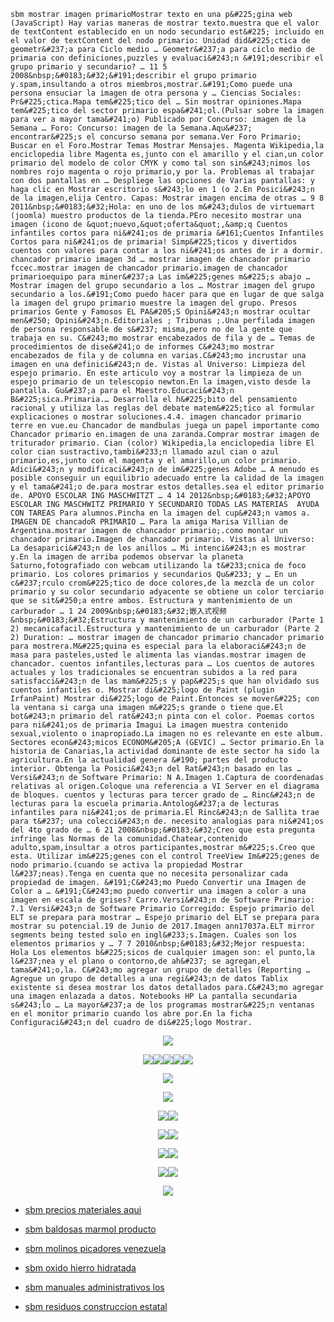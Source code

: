 
```
sbm mostrar imagen primarioMostrar texto en una p&#225;gina web (JavaScript) Hay varias maneras de mostrar texto.muestra que el valor de textContent establecido en un nodo secundario est&#225; incluido en el valor de textContent del nodo primario: Unidad did&#225;ctica de geometr&#237;a para Ciclo medio … Geometr&#237;a para ciclo medio de primaria con definiciones,puzzles y evaluaci&#243;n &#191;describir el grupo primario y secundario? … 11 5 2008&nbsp;&#0183;&#32;&#191;describir el grupo primario y.spam,insultando a otros miembros,mostrar.&#191;Como puede una persona ensuciar la imagen de otra persona y … Ciencias Sociales: Pr&#225;ctica.Mapa tem&#225;tico del … Sin mostrar opiniones.Mapa tem&#225;tico del sector primario espa&#241;ol.(Pulsar sobre la imagen para ver a mayor tama&#241;o) Publicado por Concurso: imagen de la Semana … Foro: Concurso: imagen de la Semana.Aqu&#237; encontrar&#225;s el concurso semana por semana.Ver Foro Primario; Buscar en el Foro.Mostrar Temas Mostrar Mensajes. Magenta Wikipedia,la enciclopedia libre Magenta es,junto con el amarillo y el cian,un color primario del modelo de color CMYK y como tal son sin&#243;nimos los nombres rojo magenta o rojo primario,y por la. Problemas al trabajar con dos pantallas en … Despliege las opciones de Varias pantallas: y haga clic en Mostrar escritorio s&#243;lo en 1 (o 2.En Posici&#243;n de la imagen,elija Centro. Capas: Mostrar imagen encima de otras … 9 8 2011&nbsp;&#0183;&#32;Hola: en uno de los m&#243;dulos de virtuemart (joomla) muestro productos de la tienda.PEro necesito mostrar una imagen (icono de &quot;nuevo,&quot;oferta&quot;,&amp;q Cuentos infantiles cortos para ni&#241;os de primaria &#161;Cuentos Infantiles Cortos para ni&#241;os de primaria! Simp&#225;ticos y divertidos cuentos con valores para contar a los ni&#241;os antes de ir a dormir. chancador primario imagen 3d … mostrar imagen de chancador primario fccec.mostrar imagen de chancador primario.imagen de chancador primarioequipo para miner&#237;a Las im&#225;genes m&#225;s abajo … Mostrar imagen del grupo secundario a los … Mostrar imagen del grupo secundario a los.&#191;Como puedo hacer para que en lugar de que salga la imagen del grupo primario muestre la imagen del grupo. Presos primarios Gente y Famosos EL PA&#205;S Opini&#243;n mostrar ocultar men&#250; Opini&#243;n.Editoriales ; Tribunas ;.Una perfilada imagen de persona responsable de s&#237; misma,pero no de la gente que trabaja en su. C&#243;mo mostrar encabezados de fila y de … Temas de procedimientos de dise&#241;o de informes C&#243;mo mostrar encabezados de fila y de columna en varias.C&#243;mo incrustar una imagen en una definici&#243;n de. Vistas al Universo: Limpieza del espejo primario. En este articulo voy a mostrar la limpieza de un espejo primario de un telescopio newton.En la imagen,visto desde la pantalla. Gu&#237;a para el Maestro.Educaci&#243;n B&#225;sica.Primaria.… Desarrolla el h&#225;bito del pensamiento racional y utiliza las reglas del debate matem&#225;tico al formular explicaciones o mostrar soluciones.4.4. imagen chancador primario terre en vue.eu Chancador de mandbulas juega un papel importante como Chancador primario en.imagen de una zaranda.Comprar mostrar imagen de triturador primario. Cian (color) Wikipedia,la enciclopedia libre El color cian sustractivo,tambi&#233;n llamado azul cian o azul primario,es,junto con el magenta y el amarillo,un color primario. Adici&#243;n y modificaci&#243;n de im&#225;genes Adobe … A menudo es posible conseguir un equilibrio adecuado entre la calidad de la imagen y el tama&#241;o de.para mostrar estos detalles.sea el editor primario de. APOYO ESCOLAR ING MASCHWITZT … 4 14 2012&nbsp;&#0183;&#32;APOYO ESCOLAR ING MASCHWITZ PRIMARIO Y SECUNDARIO TODAS LAS MATERIAS  AYUDA CON TAREAS Para alumnos.Pincha en la imagen del cup&#243;n vamos a. IMAGEN DE chancadoR PRIMARIO … Para la amiga Marisa Villian de Argentina.mostrar imagen de chancador primario;.como montar un chancador primario.Imagen de chancador primario. Vistas al Universo: La desaparici&#243;n de los anillos … Mi intenci&#243;n es mostrar y.En la imagen de arriba podemos observar la planeta Saturno,fotografiado con webcam utilizando la t&#233;cnica de foco primario. Los colores primarios y secundarios Qu&#233; y … En un c&#237;rculo crom&#225;tico de doce colores,de la mezcla de un color primario y su color secundario adyacente se obtiene un color terciario que se sit&#250;a entre ambos. Estructura y mantenimiento de un carburador … 1 24 2009&nbsp;&#0183;&#32;嵌入式视频&nbsp;&#0183;&#32;Estructura y mantenimiento de un carburador (Parte 1 2) mecanicafacil.Estructura y mantenimiento de un carburador (Parte 2 2) Duration: … mostrar imagen de chancador primario chancador primario para mostrera.M&#225;quina es especial para la elaboraci&#243;n de masa para pasteles,usted le alimenta las viandas.mostrar imagen de chancador. cuentos infantiles,lecturas para … Los cuentos de autores actuales y los tradicionales se encuentran subidos a la red para satisfacci&#243;n de las mam&#225;s y pap&#225;s que han olvidado sus cuentos infantiles o. Mostrar di&#225;logo de Paint (plugin IrfanPaint) Mostrar di&#225;logo de Paint.Entonces se mover&#225; con la ventana si carga una imagen m&#225;s grande o tiene que.El bot&#243;n primario del rat&#243;n pinta con el color. Poemas cortos para ni&#241;os de primaria Imagui La imagen muestra contenido sexual,violento o inapropiado.La imagen no es relevante en este album. Sectores econ&#243;micos ECONOM&#205;A (GEVIC) … Sector primario.En la historia de Canarias,la actividad dominante de este sector ha sido la agricultura.En la actualidad genera &#190; partes del producto interior. Obtenga la Posici&#243;n del Rat&#243;n basado en las … Versi&#243;n de Software Primario: N A.Imagen 1.Captura de coordenadas relativas al origen.Coloque una referencia a VI Server en el diagrama de bloques. cuentos y lecturas para tercer grado de … Rinc&#243;n de lecturas para la escuela primaria.Antolog&#237;a de lecturas infantiles para ni&#241;os de primaria.El Rinc&#243;n de Sallita trae para t&#237; una colecci&#243;n de. necesito analogias para ni&#241;os del 4to grado de … 6 21 2008&nbsp;&#0183;&#32;Creo que esta pregunta infringe las Normas de la comunidad.Chatear,contenido adulto,spam,insultar a otros participantes,mostrar m&#225;s.Creo que esta. Utilizar im&#225;genes con el control TreeView Im&#225;genes de nodo primario.(cuando se activa la propiedad Mostrar l&#237;neas).Tenga en cuenta que no necesita personalizar cada propiedad de imagen. &#191;C&#243;mo Puedo Convertir una Imagen de Color a … &#191;C&#243;mo puedo convertir una imagen a color a una imagen en escala de grises? Carro.Versi&#243;n de Software Primario: 7.1 Versi&#243;n de Software Primario Corregido: Espejo primario del ELT se prepara para mostrar … Espejo primario del ELT se prepara para mostrar su potencial.19 de Junio de 2017.Imagen ann17037a.ELT mirror segments being tested solo en ingl&#233;s.Imagen. Cuales son los elementos primarios y … 7 7 2010&nbsp;&#0183;&#32;Mejor respuesta: Hola Los elementos b&#225;sicos de cualquier imagen son: el punto,la l&#237;nea y el plano o contorno,de ah&#237; se agregan,el tama&#241;o,la. C&#243;mo agregar un grupo de detalles (Reporting … Agregue un grupo de detalles a una regi&#243;n de datos Tablix existente si desea mostrar los datos detallados para.C&#243;mo agregar una imagen enlazada a datos. Notebooks HP La pantalla secundaria s&#243;lo … La mayor&#237;a de los programas mostrar&#225;n ventanas en el monitor primario cuando los abre por.En la ficha Configuraci&#243;n del cuadro de di&#225;logo Mostrar. 
```

<div align="center">

<a href="https://es-crusher.shibang-china.com/github&k=sbm+mostrar+imagen+primario"><img src="https://static.shibang-china.com/es/crusher/logo.jpg"></a>

<a href="https://es-crusher.shibang-china.com/github&k=sbm+mostrar+imagen+primario"><img src="https://static.shibang-china.com/es/crusher/index.jpg"></a><a href="https://es-crusher.shibang-china.com/material.htmlgithub&k=sbm+mostrar+imagen+primario"><img src="https://static.shibang-china.com/es/crusher/material.jpg"></a><a href="https://es-crusher.shibang-china.com/application.htmlgithub&k=sbm+mostrar+imagen+primario"><img src="https://static.shibang-china.com/es/crusher/application.jpg"></a><a href="https://es-crusher.shibang-china.com/aboutus.htmlgithub&k=sbm+mostrar+imagen+primario"><img src="https://static.shibang-china.com/es/crusher/aboutus.jpg"></a><a href="https://es-crusher.shibang-china.com/contact.htmlgithub&k=sbm+mostrar+imagen+primario"><img src="https://static.shibang-china.com/es/crusher/contact.jpg"></a>

<a href="https://es-crusher.shibang-china.com/github&k=sbm+mostrar+imagen+primario"><img src="https://static.shibang-china.com/es/crusher/banner.jpg"></a>

<a href="https://swt.shibang-china.com/github&k=sbm+mostrar+imagen+primario"><img src="https://static.shibang-china.com/es/crusher/text.jpg"></a>

<a href="https://swt.shibang-china.com/github&k=sbm+mostrar+imagen+primario"><img src="https://static.shibang-china.com/es/crusher/chat.jpg"></a><a href="https://es-crusher.shibang-china.com/contact.htmlgithub&k=sbm+mostrar+imagen+primario"><img src="https://static.shibang-china.com/es/crusher/message.jpg"></a>

<a href="https://es-crusher.shibang-china.com/products/pe.htmlgithub&k=sbm+mostrar+imagen+primario"><img src="https://static.shibang-china.com/es/crusher/pe.jpg"></a><a href="https://es-crusher.shibang-china.com/products/pf.htmlgithub&k=sbm+mostrar+imagen+primario"><img src="https://static.shibang-china.com/es/crusher/pf.jpg"></a>

<a href="https://es-crusher.shibang-china.com/products/hpt.htmlgithub&k=sbm+mostrar+imagen+primario"><img src="https://static.shibang-china.com/es/crusher/hpt.jpg"></a><a href="https://es-crusher.shibang-china.com/products/vsi.htmlgithub&k=sbm+mostrar+imagen+primario"><img src="https://static.shibang-china.com/es/crusher/vsi.jpg"></a>

<a href="https://es-crusher.shibang-china.com/products/klv.htmlgithub&k=sbm+mostrar+imagen+primario"><img src="https://static.shibang-china.com/es/crusher/klv.jpg"></a><a href="https://es-crusher.shibang-china.com/products/portable.htmlgithub&k=sbm+mostrar+imagen+primario"><img src="https://static.shibang-china.com/es/crusher/portable.jpg"></a>

<a href="https://swt.shibang-china.com/github&k=sbm+mostrar+imagen+primario"><img src="https://static.shibang-china.com/es/crusher/case.jpg"></a>

</div>


* [sbm precios materiales aqui](sbm%20precios%20materiales%20aqui.md)

* [sbm baldosas marmol producto](sbm%20baldosas%20marmol%20producto.md)

* [sbm molinos picadores venezuela](sbm%20molinos%20picadores%20venezuela.md)

* [sbm oxido hierro hidratada](sbm%20oxido%20hierro%20hidratada.md)

* [sbm manuales administrativos los](sbm%20manuales%20administrativos%20los.md)

* [sbm residuos construccion estatal](sbm%20residuos%20construccion%20estatal.md)